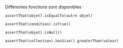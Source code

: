 Différentes fonctions sont disponibles :

```
assertThat(objet).isEqualTo(autre objet)

assertThat(condition).isTrue()

assertThat(objet).isNull()

assertThat(collection).hasSize().greaterThan(valeur)
```
